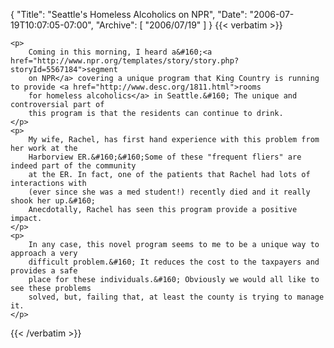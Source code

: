 {
  "Title": "Seattle's Homeless Alcoholics on NPR",
  "Date": "2006-07-19T10:07:05-07:00",
  "Archive": [
    "2006/07/19"
  ]
}
{{< verbatim >}}

    <p>
        Coming in this morning, I heard a&#160;<a href="http://www.npr.org/templates/story/story.php?storyId=5567184">segment
        on NPR</a> covering a unique program that King Country is running to provide <a href="http://www.desc.org/1811.html">rooms
        for homeless alcoholics</a> in Seattle.&#160; The unique and controversial part of
        this program is that the residents can continue to drink. 
    </p>
    <p>
        My wife, Rachel, has first hand experience with this problem from her work at the
        Harborview ER.&#160;&#160;Some of these "frequent fliers" are indeed part of the community
        at the ER. In fact, one of the patients that Rachel had lots of interactions with
        (ever since she was a med student!) recently died and it really shook her up.&#160;
        Anecdotally, Rachel has seen this program provide a positive impact. 
    </p>
    <p>
        In any case, this novel program seems to me to be a unique way to approach a very
        difficult problem.&#160; It reduces the cost to the taxpayers and provides a safe
        place for these individuals.&#160; Obviously we would all like to see these problems
        solved, but, failing that, at least the county is trying to manage it. 
    </p>

{{< /verbatim >}}
